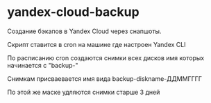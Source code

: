 # yandex-cloud-backup
Создание бэкапов в Yandex Cloud через снапшоты.

Скрипт ставится в cron  на машине где настроен Yandex CLI

По расписанию cron создаются снимки всех дисков имя которых начинается с "backup-"

Снимкам присваевается имя вида backup-diskname-ДДММГГГГ

По этой же маске удляются снимки старше 3 дней
